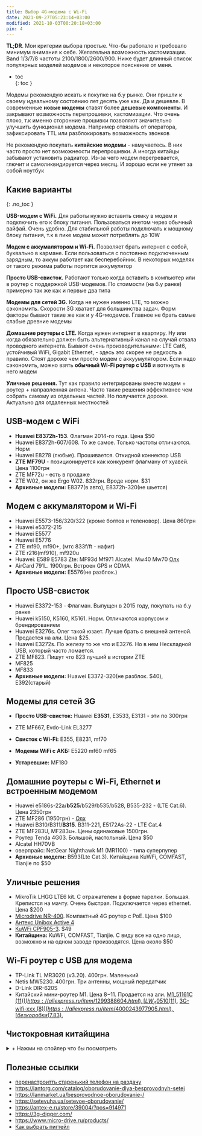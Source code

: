 ```yaml
---
title: Выбор 4G-модема с Wi-Fi
date: 2021-09-27T05:23:14+03:00
modified: 2021-10-03T00:20:18+03:00
pin: 4
---
```


**TL;DR**. Мои критерии выбора простые. Что-бы работало и требовало минимум внимания к себе. Желательна возможность кастомизации. Band 1/3/7/8 частоты 2100/1800/2600/900. Ниже будет длинный список популярных моделей модемов и некоторое пояснение от меня. 

- toc  
{: toc }

Модемы рекомендую искать к покупке на б.у рынке. Они пришли к своему идеальному состоянию лет десять уже как. Да и дешевле. В современные **новые модемы** ставят более **дешевые компоненты**. И закрывают возможность перепрошивки, кастомизации. Что очень плохо, т.к именно сторонние прошивки позволяют значительно улучшить функционал модема. Например отвязать от оператора, зафиксировать TTL или разблокировать возможность звонков

Не рекомендую покупать **китайские модемы** - намучаетесь. В них часто просто нет возможнеости перепрошивки. А иногда китайцы забывают установить радиатор. Из-за чего модем перегревается, глючит и самоликвидируется через месяц. И хорошо если не утянет за собой ноутбук



## Какие варианты
{: .no_toc }

**USB-модем с WiFi.** Для работы нужно вставить симку в модем и подключить его к блоку питания. Пользоваться инетом через обычный вайфай. Очень удобно. Для стабильной работы подключать к мощному блоку питания, т.к в пике модем может потреблять до 10W

**Модем с аккумалятором и Wi-Fi.** Позволяет брать интернет с собой, буквально в кармане. Если пользоваться с постоянно подключенным зарядным, то аккум работает как бесперебойник. В некоторых моделях от такого режима работы портится аккумулятор

**Просто USB-свисток.** Работают только когда вставить в компьютер или в роутер с поддержкой USB-модемов. По стоимости (на б.у ранке) примерно так же как и первые два типа

**Модемы для сетей 3G.** Когда не нужен именно LTE, то можно сэкономить. Скорости 3G хватает для большинства задач. Форм факторы бывают такие же как и у 4G-модемов. Главное не брать самые слабые древние модемы

**Домашние роутеры с LTE.** Когда нужен интернет в квартиру. Ну или когда обязательно должен быть альтернативный канал на случай отвала проводного интернета. Бывают очень производительными: LTE Cat6, устойчивый WiFi, Gigabit Ethernet, - здесь это скорее не редкость а правило. Стоят дороже чем просто модем с аккуумулятором. Если надо сэкономить, можно взять **обычный Wi-Fi роутер с USB** и воткнуть в него модем

**Уличные решения.** Тут как правило интегрированы вместе модем + роутер + направленная антена. Часто такие решения эффективнее чем собрать самому из отдельных частей. Но получается дороже. Актуально для отдаленных местностей


## USB-модем с WiFi
- **Huawei E8372h-153**. Флагман 2014-го года. Цена $50
- Huawei E8372h-607/608. То же самое. Только частоты отличаются. Норм
- Huawei E8278 (любые). Прошивается. Откидной коннектор USB
- **ZTE MF79U** - позиционируется как конкурент флагману от хуавей. Цена 1100грн
- ZTE MF72u - есть в продаже
- ZTE W02, он же Ergo W02. 832грн. Вроде норм. $31
- **Архивные модели:** E8377(в авто), E8372h-320(не шьется)


## Модем с аккумалятором и Wi-Fi
- Huawei E5573-156/320/322 (кроме болтов и теленовор). Цена 860грн
- Huawei e5372-215
- Huawei E5577
- Huawei E5776
- ZTE mf90, mf90+, (мтс 833f/ft - нафиг)
- ZTE r216(mf910), mf920u  
- Huawei: E589 E5783 Zte: MF93d Mf971 Alcatel: Mw40 Mw70 [Олх](https://www.olx.ua/664017921)
- AirCard 791L. 1900грн. Встроен GPS и CDMA
- **Архивные модели:** E5576(не разблок.)

## Просто USB-свисток
- Huawei E3372-153 - Флагман. Выпущен в 2015 году, покупать на б.у ранке
- Huawei k5150, K5160, K5161. Норм. Отличаются корпусом и брендированием 
- Huawei E3276s. Олег такой юзает. Лучше брать с внешней антеной. Продается на али. Цена $25.
- Huawei E3272s. По железу то же что и E3276. Но в нем Нескладной USB, который часто ломается.
- ZTE MF823. Пишут что 823 лучший в истории ZTE
- MF825
- MF833
- **Архивные модели:** Huawei E3372-320(не разблок. $40), E392(старый)

## Модемы для сетей 3G

- **Просто USB-свисток:** Huawei **E3531**, E3533, E3131 - эти по 300грн
- ZTE MF667, Evdo-Link EL3277 

- **Свисток с Wi-Fi:** E355, Е8231, mf70 

- **Модемы WiFi c АКБ:** E5220 mf60 mf65

- **Устаревшие:** MF180

## Домашние роутеры с Wi-Fi, Ethernet и встроенным модемом
- Huawei e5186s-22a/**b525**/b529/b535/b528, B535-232 - (LTE Cat.6). Цена 2350грн
- ZTE MF286 (1950грн) - [Олх](https://www.olx.ua/721313229)
- Huawei B310/B311/**B315**. B311-221, E5172As-22 - LTE Cat.4
- ZTE MF283U, MF283u+. Цены одинаковые 1500грн.
- Роутер Tenda 4G03. Большой, настольный. Цена $50
- Alcatel HH70VB  
- оверпрайс: NetGear Nighthawk M1 (MR1100) - типа суперпупер
- **Архивные модели:** B593(Lte Cat.3). Китайщина KuWFi, COMFAST, Tianjie по $50

## Уличные решения
- MikroTik LHGG LTE6 kit. С отражателем в форме тарелки. Большая. Крепистся на мачту. Очень быстрая. Подключается через ethernet. Цена $200
- [Microdrive NR-400](https://www.micro-drive.ru/products/ulichnyij-router-nr-400). Компактный 4G роутер с PoE. Цена $100
- [Антекс Unibox Active 4](https://antex-e.ru/store/39004/?pos=914996)
- [KuWFi CPF905-3](https://aliexpress.ru/item/33053649924.html). $49
- **Китайщина:** KuWFi, COMFAST, Tianjie. С виду все на одно лицо, возможно и на одном заводе производятся. Цена около $50

## Wi-Fi роутер с USB для модема
- TP-Link TL MR3020 (v3.20). 400грн. Маленький
- Netis MW5230. 400грн. Три антенны, мощный передатчик
- D-Link DIR-620S
- Китайский мини-роутер M1. Цена $8-$11. Продается на али.
  [M1_51161C ($11)](https://aliexpress.ru/item/1299388604.html), 
  [LW_A0510 ($11)](https://aliexpress.ru/item/1299388604.html), 
  [3G-wifi-xxx ($8)](https://aliexpress.ru/item/4000243977905.html),
  [без коробки ($7.83)](https://aliexpress.ru/item/32855389039.html),





## Чистокровная китайщина
<details markdown="1"><summary markdown="0">+ Нажми на спойлер что бы посмотреть</summary>
- [Тема на 4pda](https://4pda.to/forum/index.php?showtopic=849043)  
- Дешман B1/B3.  
  [UF902-1 ($15.75)](https://aliexpress.ru/item/33011621445.html), 
  [UF903-1 ($15.75)](https://aliexpress.ru/item/32951351640.html), 
  [UF904-1 ($15.75)](https://aliexpress.ru/item/4000291960023.html), 
  AnyDATA W150,  
  [4G-UFI-XX ($15)](#), 
  [A701 ($20)](https://aliexpress.ru/item/32910311042.html), 
  UF725 ($22), 
  [H80 ($22)](https://aliexpress.ru/item/1005003065277530.html), 
  [Olax u80/u90 ($23)](https://olx.ua/702763471), 
- Поддержка B1/B3/B7:  
  [MF783-3 ($28)](https://aliexpress.ru/item/4000291960023.html), 
  [LDW922E ($27)](https://aliexpress.ru/item/4001191990200.html), 
  [LDW923D ($27)](https://aliexpress.ru/item/4001191990200.html),  
  [LDW931-2 ($22)](https://www.aliexpress.com/item/4000444254077.html), 
  [U8 ($22)](https://aliexpress.ru/item/1005003298327779.html), 
- Только 3G(7.2мбит):  
  [UFI-MF230_XXX ($14)](https://aliexpress.ru/item/32812483460.html), 
  [UFI_UF230_XXX (13)](https://aliexpress.ru/item/1005002124424135.html), 
  [UFI_UF230_XXX ($12)](https://aliexpress.ru/item/4000208102252.html)
    
</details>



## Полезные ссылки
- [перенастроитть старенький телефон на раздачу](#)
- <https://lantorg.com/catalog/oborudovanie-dlya-besprovodnyh-setej>
- <https://lanmarket.ua/besprovodnoe-oborudovanie-/>
- <https://setevuha.ua/setevoe-oborudovanie/>
- <https://antex-e.ru/store/39004/?pos=914971>
- <https://3g-digger.com/>
- <https://www.micro-drive.ru/products/>
- [Как выбрать пигтейл](https://net-well.ru/stati-o-3g-4g-internete/kakoj-vybrat-pigtejl-ts9-ili-crc9)
